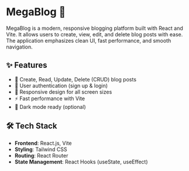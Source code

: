 # MegaBlog 🚀

MegaBlog is a modern, responsive blogging platform built with React and Vite. It allows users to create, view, edit, and delete blog posts with ease. The application emphasizes clean UI, fast performance, and smooth navigation.

## ✨ Features

- 📝 Create, Read, Update, Delete (CRUD) blog posts
- 🔐 User authentication (sign up & login)
- 📱 Responsive design for all screen sizes
- ⚡ Fast performance with Vite
- 🌙 Dark mode ready (optional)

## 🛠 Tech Stack

- **Frontend**: React.js, Vite
- **Styling**: Tailwind CSS
- **Routing**: React Router
- **State Management**: React Hooks (useState, useEffect)

